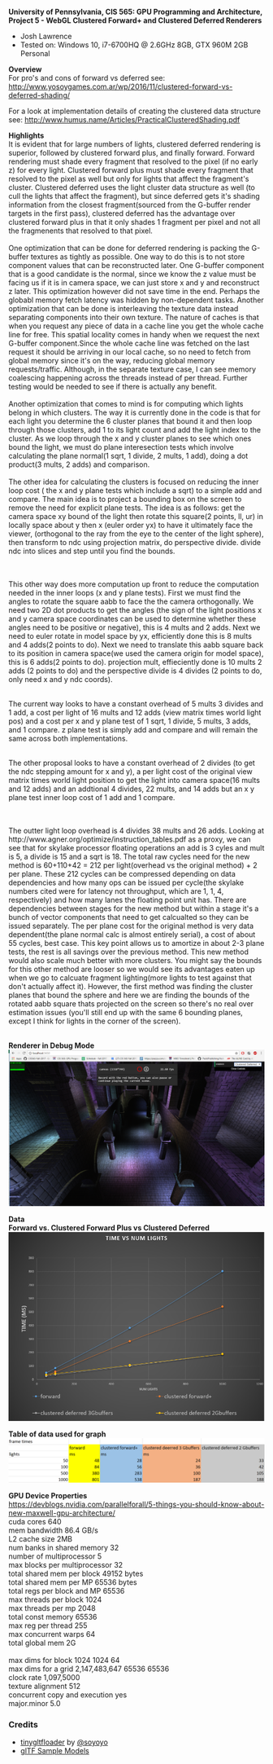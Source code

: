 **University of Pennsylvania, CIS 565: GPU Programming and Architecture,
Project 5 - WebGL Clustered Forward+ and Clustered Deferred Renderers**

* Josh Lawrence
* Tested on: Windows 10, i7-6700HQ @ 2.6GHz 8GB, GTX 960M 2GB  Personal

**Overview**<br />
For pro's and cons of forward vs deferred see:
http://www.yosoygames.com.ar/wp/2016/11/clustered-forward-vs-deferred-shading/

For a look at implementation details of creating the clustered data structure see:
http://www.humus.name/Articles/PracticalClusteredShading.pdf

**Highlights**<br />
It is evident that for large numbers of lights, clustered deferred rendering is superior, followed by clustered forward plus, and finally forward. Forward rendering must shade every fragment that resolved to the pixel (if no early z) for every light. Clustered forward plus must shade every fragment that resolved to the pixel as well but only for lights that affect the fragment's cluster. Clustered deferred uses the light cluster data structure as well (to cull the lights that affect the fragment), but since deferred gets it's shading information from the closest fragment(sourced from the G-buffer render targets in the first pass), clustered deferred has the advantage over clustered forward plus in that it only shades 1 fragment per pixel and not all the fragmenents that resolved to that pixel.
<br />
<br />
One optimization that can be done for deferred rendering is packing the G-buffer textures as tightly as possible. One way to do this is to not store component values that can be reconstructed later. One G-buffer component that is a good candidate is the normal, since we know the z value must be facing us if it is in camera space, we can just store x and y and reconstruct z later. This optimization however did not save time in the end. Perhaps the globabl memory fetch latency was hidden by non-dependent tasks. Another optimization that can be done is interleaving the texture data instead separating components into their own texture. The nature of caches is that when you request any piece of data in a cache line you get the whole cache line for free. This spatial locality comes in handy when we request the next G-buffer component.Since the whole cache line was fetched on the last request it should be arriving in our local cache, so no need to fetch from global memory since it's on the way, reducing global memory requests/traffic. Although, in the separate texture case, I can see memory coalescing happening across the threads instead of per thread. Further testing would be needed to see if there is actually any benefit. 
<br />
<br />
Another optimization that comes to mind is for computing which lights belong in which clusters. The way it is currently done in the code is that for each light you determine the 6 cluster planes that bound it and then loop through those clusters, add 1 to its light count and add the light index to the cluster. As we loop through the x and y cluster planes to see which ones bound the light, we must do plane interesection tests which involve calculating the plane normal(1 sqrt, 1 divide, 2 mults, 1 add), doing a dot product(3 mults, 2 adds) and comparison. 
<br />
<br />
The other idea for calculating the clusters is focused on reducing the inner loop cost ( the x and y plane tests which include a sqrt) to a simple add and compare. The main idea is to project a bounding box on the screen to remove the need for explicit plane tests. The idea is as follows: get the camera space xy bound of the light then rotate this square(2 points, ll, ur) in locally space about y then x (euler order yx) to have it ultimately face the viewer, (orthogonal to the ray from the eye to the center of the light sphere), then transform to ndc using projection matrix, do perspective divide. divide ndc into slices and step until you find the bounds.  

<br />
<br />
This other way does more computation up front to reduce the computation needed in the inner loops (x and y plane tests). First we must find the angles to rotate the square aabb to face the the camera orthogonally. We need two 2D dot products to get the angles (the sign of the light positions x and y camera space coordinates can be used to determine whether these angles need to be positive or negative), this is 4 mults and 2 adds. Next we need to euler rotate in model space by yx, efficiently done this is 8 mults and 4 adds(2 points to do). Next we need to translate this aabb square back to its position in camera space(we used the camera origin for model space), this is 6 adds(2 points to do). projection mult, effieciently done is 10 mults 2 adds (2 points to do) and the perspective divide is 4 divides (2 points to do, only need x and y ndc coords). 

<br />
<br />

The current way looks to have a constant overhead of 5 mults 3 divides and 1 add, a cost per light of 16 mults and 12 adds (view matrix times world light pos) and a cost per x and y plane test of 1 sqrt, 1 divide, 5 mults, 3 adds, and 1 compare. z plane test is simply add and compare and will remain the same across both implementations. 
<br />
<br />

The other proposal looks to have a constant overhead of 2 divides (to get the ndc stepping amount for x and y), a per light cost of the original view matrix times world light position to get the light into camera space(16 mults and 12 adds) and an addtional 4 divides, 22 mults, and 14 adds but an x y plane test inner loop cost of 1 add and 1 compare. 

<br />
<br />
The outter light loop overhead is 4 divides 38 mults and 26 adds. Looking at http://www.agner.org/optimize/instruction_tables.pdf as a proxy, we can see that for skylake processor floating operations an add is 3 cyles and mult is 5, a divide is 15 and a sqrt is 18. The total raw cycles need for the new method is 60+110+42 = 212 per light(overhead vs the original method) + 2 per plane. These 212 cycles can be compressed depending on data dependencies and how many ops can be issued per cycle(the skylake numbers cited were for latency not throughput, which are 1, 1, 4, respectively) and how many lanes the floating point unit has. There are dependencies between stages for the new method but within a stage it's a bunch of vector components that need to get calcualted so they can be issued separately. The per plane cost for the original method is very data dependent(the plane normal calc is almost entirely serial), a cost of about 55 cycles, best case. This key point allows us to amortize in about 2-3 plane tests, the rest is all savings over the previous method. This new method would also scale much better with more clusters. You might say the bounds for this other method are looser so we would see its advantages eaten up when we go to calcuate fragment lighting(more lights to test against that don't actually affect it). However, the first method was finding the cluster planes that bound the sphere and here we are finding the bounds of the rotated aabb square thats projected on the screen so there's no real over estimation issues (you'll still end up with the same 6 bounding planes, except I think for lights in the corner of the screen).

<br />
<br />

**Renderer in Debug Mode**<br />
![](img/clusteredDeferred.png)

**Data**<br />
**Forward vs. Clustered Forward Plus vs Clustered Deferred**<br />
![](img/graph.png)

**Table of data used for graph**<br />
![](img/data.png)

**GPU Device Properties**<br />
https://devblogs.nvidia.com/parallelforall/5-things-you-should-know-about-new-maxwell-gpu-architecture/<br />
cuda cores 640<br />
mem bandwidth 86.4 GB/s<br />
L2 cache size 2MB<br />
num banks in shared memory 32<br />
number of multiprocessor 5<br />
max blocks per multiprocessor 32<br />
total shared mem per block 49152 bytes<br />
total shared mem per MP 65536 bytes<br />
total regs per block and MP 65536<br />
max threads per block 1024<br />
max threads per mp 2048<br />
total const memory 65536<br />
max reg per thread 255<br />
max concurrent warps 64<br />
total global mem 2G<br />
<br />
max dims for block 1024 1024 64<br />
max dims for a grid 2,147,483,647 65536 65536<br />
clock rate 1,097,5000<br />
texture alignment 512<br />
concurrent copy and execution yes<br />
major.minor 5.0<br />

### Credits

* [tinygltfloader](https://github.com/syoyo/tinygltfloader) by [@soyoyo](https://github.com/syoyo)
* [glTF Sample Models](https://github.com/KhronosGroup/glTF/blob/master/sampleModels/README.md)
